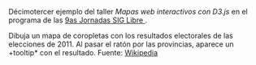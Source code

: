 Décimotercer ejemplo del taller *Mapas web interactivos con D3.js* en el programa de las [9as Jornadas SIG Libre ](http://www.sigte.udg.edu/jornadassiglibre/programa/talleres/).
 
Dibuja un mapa de coropletas con los resultados electorales de las elecciones de 2011. Al pasar el ratón por las provincias, aparece un +tooltip* con el resultado.
Fuente: [Wikipedia](http://es.wikipedia.org/wiki/Elecciones_generales_de_Espa%C3%B1a_de_2011#Diputados_por_circunscripciones)